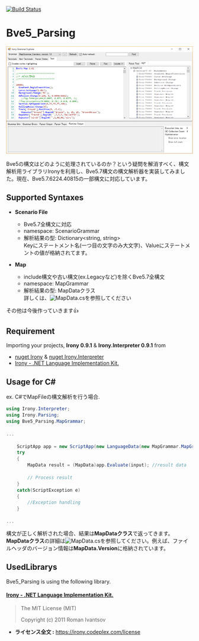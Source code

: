 [![Build Status](https://travis-ci.org/aoisupersix/Bve5_Parsing.svg?branch=master)](https://travis-ci.org/aoisupersix/Bve5_Parsing)

Bve5_Parsing
===

![bve5PasingImage](images/bve5Parsing.png)

Bve5の構文はどのように処理されているのか？という疑問を解消すべく、構文解析用ライブラリIronyを利用し、Bve5.7構文の構文解析器を実装してみました。現在、Bve5.7.6224.40815の一部構文に対応しています。

## Supported Syntaxes
- **Scenario File**
    - Bve5.7全構文に対応
    - namespace: ScenarioGrammar
    - 解析結果の型: Dictionary\<string, string\>  
    Keyにステートメント名(一つ目の文字のみ大文字)、Valueにステートメントの値が格納されてます。

- **Map**
    - include構文や古い構文(ex.Legacyなど)を除くBve5.7全構文
    - namespace: MapGrammar
    - 解析結果の型: MapDataクラス  
    詳しくは、![MapData.cs](https://github.com/aoisupersix/Bve5_Parsing/blob/master/Bve5_Parsing/MapGrammar/MapData.cs)を参照してください

その他は今後作っていきます👍

## Requirement
Importing your projects, **Irony 0.9.1** & **Irony.Interpreter 0.9.1** from  
+ [nuget Irony](https://www.nuget.org/packages/Irony/) & [nuget Irony.Interpreter](https://www.nuget.org/packages/Irony.Interpreter/)
+ [Irony - .NET Language Implementation Kit.](https://irony.codeplex.com/)

## Usage for C\# ##

ex. C#でMapFileの構文解析を行う場合.  

```csharp
using Irony.Interpreter;
using Irony.Parsing;
using Bve5_Parsing.MapGrammar;

...

    ScriptApp app = new ScriptApp(new LanguageData(new MapGrammar.MapGrammar()));
    try
    {
        MapData result = (MapData)app.Evaluate(input); //result data

        // Process result
    }
    catch(ScriptException e)
    {
        //Exception handling
    }

...
```

構文が正しく解析された場合、結果は**MapDataクラス**で返ってきます。**MapDataクラス**の詳細は![MapData.cs](https://github.com/aoisupersix/Bve5_Parsing/blob/master/Bve5_Parsing/MapGrammar/MapData.cs)を参照してください。例えば、ファイルヘッダのバージョン情報は**MapData.Version**に格納されています。

## UsedLibrarys

Bve5_Parsing is using the following library.

#### [Irony - .NET Language Implementation Kit.](https://irony.codeplex.com/)
> The MIT License (MIT)
>
> Copyright (c) 2011 Roman Ivantsov

* **ライセンス全文 :** https://irony.codeplex.com/license
